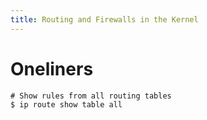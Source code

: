 ```yaml
---
title: Routing and Firewalls in the Kernel
---
```


# Oneliners

```bash-session
# Show rules from all routing tables
$ ip route show table all
```

